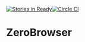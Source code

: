 [![Stories in Ready](https://badge.waffle.io/takahirom/ZeroBrowser.png?label=ready&title=Ready)](https://waffle.io/takahirom/ZeroBrowser)[![Circle CI](https://circleci.com/gh/takahirom/ZeroBrowser.svg?style=svg)](https://circleci.com/gh/takahirom/ZeroBrowser)
# ZeroBrowser
